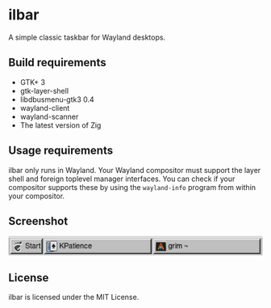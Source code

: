 # ilbar

A simple classic taskbar for Wayland desktops.

## Build requirements

- GTK+ 3
- gtk-layer-shell
- libdbusmenu-gtk3 0.4
- wayland-client
- wayland-scanner
- The latest version of Zig

## Usage requirements

ilbar only runs in Wayland. Your Wayland compositor must support the layer shell
and foreign toplevel manager interfaces. You can check if your compositor
supports these by using the `wayland-info` program from within your compositor.

## Screenshot

![screenshot of ilbar](screenshot.png)

## License

ilbar is licensed under the MIT License.
